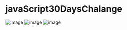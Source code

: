 # javaScript30DaysChalange
![image](https://github.com/user-attachments/assets/a1ef247d-7192-4f74-9b69-e6d3a7b4f745)
![image](https://github.com/user-attachments/assets/17fa76e0-2b7a-42f9-9367-bd966dba49af)
![image](https://github.com/user-attachments/assets/37e878c8-0268-454b-a65f-c555da8dd98f)


